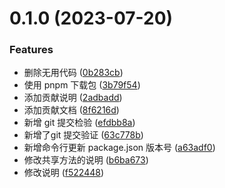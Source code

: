

# 0.1.0 (2023-07-20)


### Features

* 删除无用代码 ([0b283cb](https://github.com/KenNaNa/toolkit-use/commit/0b283cbfbdd5b95bf3b61de8d5a33718ad502427))
* 使用 pnpm 下载包 ([3b79f54](https://github.com/KenNaNa/toolkit-use/commit/3b79f544a0bb0745fa663ca1d8afb11c66b6fea2))
* 添加贡献说明 ([2adbadd](https://github.com/KenNaNa/toolkit-use/commit/2adbadde49da98289642546f821f5ec61cf0de69))
* 添加贡献文档 ([8f6216d](https://github.com/KenNaNa/toolkit-use/commit/8f6216d2b7d565b0a62f8b6cad0cc8ace3c41e03))
* 新增 git 提交检验 ([efdbb8a](https://github.com/KenNaNa/toolkit-use/commit/efdbb8a8449b07e212fa0a017be680b74da7c2eb))
* 新增了git 提交验证 ([63c778b](https://github.com/KenNaNa/toolkit-use/commit/63c778b074596ac244fc303e55c83adb697f3a12))
* 新增命令行更新 package.json 版本号 ([a63adf0](https://github.com/KenNaNa/toolkit-use/commit/a63adf08e97bc6054ea4b567a26bd48df9e98cf5))
* 修改共享方法的说明 ([b6ba673](https://github.com/KenNaNa/toolkit-use/commit/b6ba6736104493aa02b911cdefe9b1cb68b2cbba))
* 修改说明 ([f522448](https://github.com/KenNaNa/toolkit-use/commit/f522448b44f758a707af4582ebf17c8b6a8b6f2f))